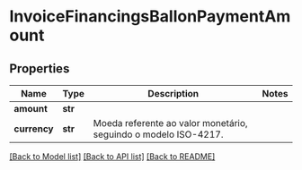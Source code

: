 # InvoiceFinancingsBallonPaymentAmount

## Properties
Name | Type | Description | Notes
------------ | ------------- | ------------- | -------------
**amount** | **str** |  | 
**currency** | **str** | Moeda referente ao valor monetário, seguindo o modelo ISO-4217. | 

[[Back to Model list]](../README.md#documentation-for-models) [[Back to API list]](../README.md#documentation-for-api-endpoints) [[Back to README]](../README.md)

